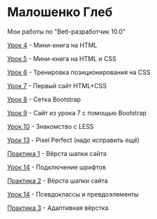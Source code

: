 

# Малошенко Глеб
Мои работы по "Веб-разработчик 10.0"

[Урок 4](https://wont1k.github.io/Lesson_4/ "4 Урок") - Мини-книга на HTML

[Урок 5](https://wont1k.github.io/Lesson_5/ "5 Урок") - Мини-книга на HTML и CSS

[Урок 6](https://wont1k.github.io/Lesson_6/ "6 Урок") - Тренировка позиционирования на CSS

[Урок 7](https://wont1k.github.io/Lesson_7/ "7 Урок") - Первый сайт HTML+CSS

[Урок 8](https://wont1k.github.io/Lesson_8/ "8 Урок") - Сетка Bootstrap

[Урок 9](https://wont1k.github.io/Lesson_9/ "9 Урок") - Сайт из урока 7 с помощью Bootstrap

[Урок 10](https://wont1k.github.io/Lesson_10/ "10 Урок") - Знакомство с LESS

[Урок 13](https://wont1k.github.io/Lesson_13/ "13 Урок") - Pixel Perfect (надо исправить ещё)

[Практика 1](https://wont1k.github.io/practic_1/ "1 Практика") - Вёрста шапки сайта

[Урок 14](https://wont1k.github.io/Lesson_14/ "14 Урок") - Подключение шрифтов

[Практика 2](https://wont1k.github.io/practic_2/ "2 Практика") - Вёрста шапки сайта

[Урок 14](https://wont1k.github.io/Lesson_15/ "15 Урок") - Псевдоклассы и превдоэлементы

[Практика 3](https://wont1k.github.io/practic_3/ "3 Практика") - Адаптивная вёрстка

